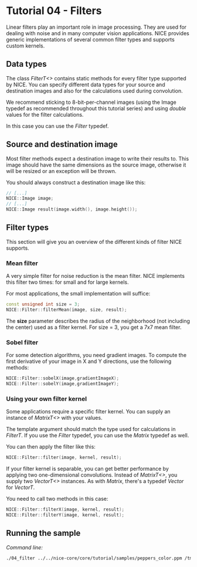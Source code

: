 # Tutorial 04 - Filters
Linear filters play an important role in image processing.
They are used for dealing with noise and in many computer vision applications.
NICE provides generic implementations of several common filter types and
supports custom kernels.

## Data types
The class _FilterT<>_ contains static methods for every filter type supported
by NICE.
You can specify different data types for your source and destination images and
also
for the calculations used during convolution.

We recommend sticking to 8-bit-per-channel images (using the Image typedef as
recommended throughout this tutorial series) and using _double_ values for
the filter calculations.

In this case you can use the _Filter_ typedef.

## Source and destination image
Most filter methods expect a destination image to write their results to.
This image should have the same dimensions as the source image, otherwise
it will be resized or an exception will be thrown.

You should always construct a destination image like this:

```c++
// [...]
NICE::Image image;
// [...]
NICE::Image result(image.width(), image.height());
```

## Filter types
This section will give you an overview of the different kinds of filter NICE
supports.

### Mean filter
A very simple filter for noise reduction is the mean filter.
NICE implements this filter two times: for small and for large kernels.

For most applications, the small implementation will suffice:

```c++
const unsigned int size = 3;
NICE::Filter::filterMean(image, size, result);
```

The __size__ parameter describes the radius of the neighborhood
(not including the center)
used as a filter kernel. For size = 3, you get a 7x7 mean filter.

### Sobel filter
For some detection algorithms, you need gradient images.
To compute the first derivative of your image in X and Y directions,
use the following methods:

```c++
NICE::Filter::sobelX(image,gradientImageX);
NICE::Filter::sobelY(image,gradientImageY);
```


### Using your own filter kernel
Some applications require a specific filter kernel.
You can supply an instance of _MatrixT<>_ with your values.

The template argument should match the type used for calculations in
_FilterT_.
If you use the _Filter_ typedef, you can use the _Matrix_ typedef as well.

You can then apply the filter like this:

```c++
NICE::Filter::filter(image, kernel, result);
```

If your filter kernel is separable, you can get better performance by applying
two one-dimensional convolutions.
Instead of _MatrixT<>_, you supply two _VectorT<>_ instances.
As with _Matrix_, there's a typedef _Vector_ for _VectorT<double>_.

You need to call two methods in this case:

```c++
NICE::Filter::filterX(image, kernel, result);
NICE::Filter::filterY(image, kernel, result);
```

## Running the sample

_Command line:_

```bash
./04_filter ../../nice-core/core/tutorial/samples/peppers_color.ppm /tmp/output.pgm
```

